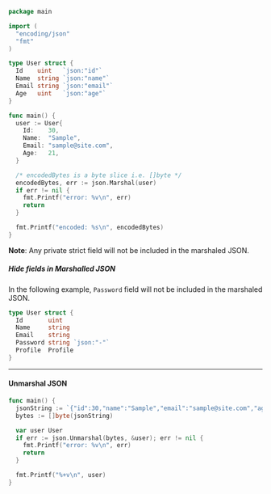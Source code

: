 ```go
package main

import (
  "encoding/json"
  "fmt"
)

type User struct {
  Id    uint   `json:"id"`
  Name  string `json:"name"`
  Email string `json:"email"`
  Age   uint   `json:"age"`
}

func main() {
  user := User{
    Id:    30,
    Name:  "Sample",
    Email: "sample@site.com",
    Age:   21,
  }

  /* encodedBytes is a byte slice i.e. []byte */
  encodedBytes, err := json.Marshal(user)
  if err != nil {
    fmt.Printf("error: %v\n", err)
    return
  }

  fmt.Printf("encoded: %s\n", encodedBytes)
}
```

**Note**: Any private strict field will not be included in the marshaled JSON.


##### Hide fields in Marshalled JSON
In the following example, `Password` field will not be included in the marshaled JSON.

```go
type User struct {
  Id       uint
  Name     string
  Email    string
  Password string `json:"-"`
  Profile  Profile
}
```


---

#### Unmarshal JSON
```go
func main() {
  jsonString := `{"id":30,"name":"Sample","email":"sample@site.com","age":21}`
  bytes := []byte(jsonString)

  var user User
  if err := json.Unmarshal(bytes, &user); err != nil {
    fmt.Printf("error: %v\n", err)
    return
  }

  fmt.Printf("%+v\n", user)
}
```

